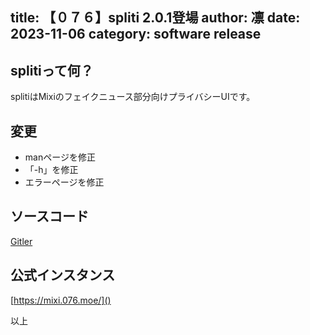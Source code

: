 title: 【０７６】spliti 2.0.1登場
author: 凛
date: 2023-11-06
category: software release
----
## splitiって何？
splitiはMixiのフェイクニュース部分向けプライバシーUIです。

## 変更
* manページを修正
* 「-h」を修正
* エラーページを修正

## ソースコード
[Gitler](https://gitler.moe/suwako/spliti)

## 公式インスタンス
[https://mixi.076.moe/]()

以上
